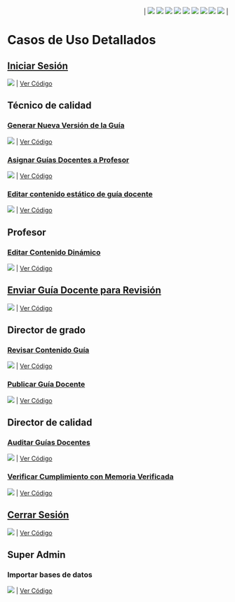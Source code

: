 <div align=right>

| [![](https://img.shields.io/badge/-Inicio-FFF?style=flat&logo=Emlakjet&logoColor=black)](/README.md) [![](https://img.shields.io/badge/-Modelo_de_Dominio-FFF?style=flat&logo=LiveChat&logoColor=black)](/ModeloDelDominio/modeloDelDominio.md) [![](https://img.shields.io/badge/-Actores-FFF?style=flat&logo=openstreetmap&logoColor=black)](/CasosDeUso/Actividades/Actores.md) [![](https://img.shields.io/badge/-Casos_De_Uso-FFF?style=flat&logo=openstreetmap&logoColor=black)](/CasosDeUso/Actividades/CasosDeUso.md) [![](https://img.shields.io/badge/-Diagrama_De_Contexto-FFF?style=flat&logo=openstreetmap&logoColor=black)](/CasosDeUso/diagramaDeContexto/diagramaDeContexto.md) [![](https://img.shields.io/badge/-Priorización_Casos_De_Uso-FFF?style=flat&logo=openstreetmap&logoColor=black)](/CasosDeUso/Actividades/Priorizar.md) [![](https://img.shields.io/badge/-Detallado_Casos_De_Uso-FFF?style=flat&logo=openstreetmap&logoColor=black)](/CasosDeUso/Actividades/Detallar.md) [![](https://img.shields.io/badge/-Prototipos-FFF?style=flat&logo=openstreetmap&logoColor=black)](/CasosDeUso/Actividades/Prototipos/README.md) [![](https://img.shields.io/badge/-Sesiones_de_Requisitado-FFF?style=flat&logo=Proton&logoColor=black)](/SesionesDeRequisitado)  |

</div>

# Casos de Uso Detallados

## [Iniciar Sesión](/CasosDeUso/Actividades/Prototipos/README.md#login)
![](/images/modelosUML/IniciarSesion.svg) | [Ver Código](/CasosDeUso/Actividades/Detallados/IniciarSesion.puml)


## Técnico de calidad

### [Generar Nueva Versión de la Guía](/CasosDeUso/Actividades/Prototipos/README.md#técnico-de-calidad---generar-nueva-versión)
![](/images/modelosUML/GenerarVersiónGD.svg) | [Ver Código](/CasosDeUso/Actividades/Detallados/GenerarVersionGD.puml)

### [Asignar Guías Docentes a Profesor](/CasosDeUso/Actividades/Prototipos/README.md#técnico-de-calidad---asignar-guía-a-profesor)
![](/images/modelosUML/AsignarProfesorGD.svg) | [Ver Código](/CasosDeUso/Actividades/Detallados/AsignarProfesorGD.puml)

### [Editar contenido estático de guía docente](/CasosDeUso/Actividades/Prototipos/README.md#técnico-de-calidad---editar-Contenido-Estático-de-Guía)
![](/images/modelosUML/EditarContenidoEstaticoGD.svg) | [Ver Código](/CasosDeUso/Actividades/Detallados/EditarContenidoEstaticoGD.puml)



## Profesor

### [Editar Contenido Dinámico](/CasosDeUso/Actividades/Prototipos/README.md#profesor---editar-guía)

![](/images/modelosUML/EditarContenidoDinamico.svg)  | [Ver Código](/CasosDeUso/Actividades/Detallados/EditarContenidoDinamicoGD.puml)

## [Enviar Guía Docente para Revisión](/CasosDeUso/Actividades/Prototipos/README.md#profesor---enviar-guía)

![](/images/modelosUML/EnviarParaRevisionGD.svg) | [Ver Código](/CasosDeUso/Actividades/Detallados/EnviarGuiaDocenteParaRevisionGD.puml)


## Director de grado

### [Revisar Contenido Guía](/CasosDeUso/Actividades/Prototipos/README.md#director-de-grado---revisar-contenido)
![](/images/modelosUML/RevisarContenidoGD.svg) | [Ver Código](/CasosDeUso/Actividades/Detallados/RevisarContenidoGD.puml)

### [Publicar Guía Docente](/CasosDeUso/Actividades/Prototipos/README.md#director-de-grado---publicar-guía-docente)
![](/images/modelosUML/PublicarGD.svg)  | [Ver Código](/CasosDeUso/Actividades/Detallados/PublicarGD.puml)


## Director de calidad


### [Auditar Guías Docentes](/CasosDeUso/Actividades/Prototipos/README.md#dirección-de-calidad---auditar-guías-docentes)

![](/images/modelosUML/AuditarGD.svg) | [Ver Código](/CasosDeUso/Actividades/Detallados/AuditarGD.puml)

### [Verificar Cumplimiento con Memoria Verificada](/CasosDeUso/Actividades/Prototipos/README.md#dirección-de-calidad---verificar-cumplimiento-con-memoria-verificada)

![](/images/modelosUML/VerificarGD.svg) | [Ver Código](/CasosDeUso/Actividades/Detallados/VerificarGD.puml)


## [Cerrar Sesión](/CasosDeUso/Actividades/Prototipos/README.md#login)
![](/images/modelosUML/CerrarSesion.svg) | [Ver Código](/CasosDeUso/Actividades/Detallados/CerrarSesion.puml)

## Super Admin
### Importar bases de datos 
![](/images/modelosUML/ImportarBD.svg) | [Ver Código](/CasosDeUso/Actividades/Detallados/ImportarBD.puml)

